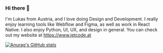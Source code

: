 ### Hi there 👋
I'm Lukas from Austria, and I love doing Design and Development. I really enjoy learning tools like Webflow and Figma, as well as work in React Native.
I also enjoy Python, UI, UX, and design in general. You can check out my website at https://www.jetcode.at

[![Anurag's GitHub stats](https://github-readme-stats.vercel.app/api?username=RustyKraken2971)](https://github.com/anuraghazra/github-readme-stats)
